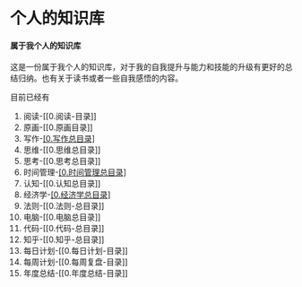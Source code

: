 # 个人的知识库

#### 属于我个人的知识库 

这是一份属于我个人的知识库，对于我的自我提升与能力和技能的升级有更好的总结归纳。也有关于读书或者一些自我感悟的内容。

目前已经有
1. 阅读-[[0.阅读-目录]]
2. 原画-[[0.原画目录]]
3. 写作-[[0.写作总目录]](未记录)
4. 思维-[[0.思维总目录]]
5. 思考-[[0.思考总目录]]
6. 时间管理-[[0.时间管理总目录]](未记录)
7. 认知-[[0.认知总目录]]
8. 经济学-[[0.经济学总目录]](未记录)
9. 法则-[[0.法则-总目录]]
10. 电脑-[[0.电脑总目录]]
11. 代码-[[0.代码-总目录]]
12. 知乎-[[0.知乎-总目录]]
13. 每日计划-[[0.每日计划-目录]]
14. 每周计划-[[0.每周复盘-目录]]
15. 年度总结-[[0.年度总结-目录]]
